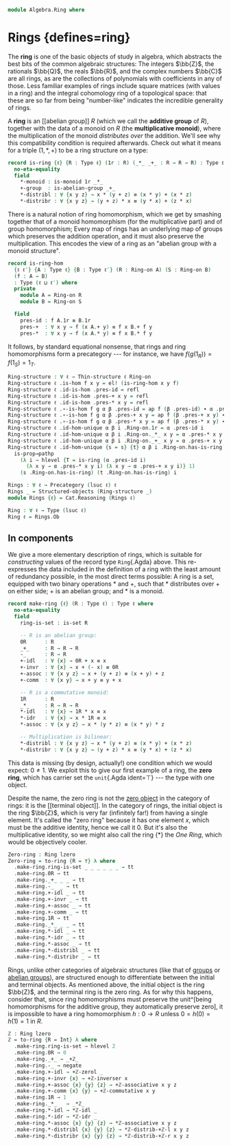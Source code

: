 <!--
```agda
{-# OPTIONS -vtc.def.fun:10 #-}
open import Algebra.Group.Cat.Base
open import Algebra.Semigroup
open import Algebra.Group.Ab
open import Algebra.Prelude
open import Algebra.Monoid
open import Algebra.Group

open import Cat.Instances.Delooping
open import Cat.Abelian.Base

open import Data.Int

import Cat.Reasoning
```
-->

```agda
module Algebra.Ring where
```

# Rings {defines=ring}

The **ring** is one of the basic objects of study in algebra, which
abstracts the best bits of the common algebraic structures: The integers
$\bb{Z}$, the rationals $\bb{Q}$, the reals $\bb{R}$, and the complex
numbers $\bb{C}$ are all rings, as are the collections of polynomials
with coefficients in any of those. Less familiar examples of rings
include square matrices (with values in a ring) and the integral
cohomology ring of a topological space: that these are so far from being
"number-like" indicates the incredible generality of rings.

A **ring** is an [[abelian group]] $R$ (which we call the **additive
group** of $R$), together with the data of a monoid on $R$ (the
**multiplicative monoid**), where the multiplication of the monoid
_distributes over_ the addition. We'll see why this compatibility
condition is required afterwards. Check out what it means for a triple
$(1, *, +)$ to be a ring structure on a type:

```agda
record is-ring {ℓ} {R : Type ℓ} (1r : R) (_*_ _+_ : R → R → R) : Type ℓ where
  no-eta-equality
  field
    *-monoid : is-monoid 1r _*_
    +-group  : is-abelian-group _+_
    *-distribl : ∀ {x y z} → x * (y + z) ≡ (x * y) + (x * z)
    *-distribr : ∀ {x y z} → (y + z) * x ≡ (y * x) + (z * x)
```

<!--
```agda
  open is-monoid *-monoid
    renaming ( idl to *-idl
             ; idr to *-idr
             ; associative to *-associative
             )
    hiding (has-is-set ; magma-hlevel ; underlying-set)
    public

  open is-abelian-group +-group
    renaming ( _—_ to _-_
             ; inverse to -_
             ; 1g to 0r
             ; inversel to +-invl
             ; inverser to +-invr
             ; associative to +-associative
             ; idl to +-idl
             ; idr to +-idr
             ; commutes to +-commutes
             )
    public

  additive-group : Group ℓ
  ∣ additive-group .fst ∣                    = R
  additive-group .fst .is-tr                 = is-abelian-group.has-is-set +-group
  additive-group .snd .Group-on._⋆_          = _+_
  additive-group .snd .Group-on.has-is-group = is-abelian-group.has-is-group +-group

  group : Abelian-group ℓ
  ∣ group .fst ∣                         = R
  group .fst .is-tr                      = is-abelian-group.has-is-set +-group
  group .snd .Abelian-group-on._*_       = _+_
  group .snd .Abelian-group-on.has-is-ab = +-group

  Ringoid : Ab-category (B record { _⋆_ = _*_ ; has-is-monoid = *-monoid })
  Ringoid .Ab-category.Abelian-group-on-hom _ _ = record { has-is-ab = +-group }
  Ringoid .Ab-category.∘-linear-l f g h = sym *-distribr
  Ringoid .Ab-category.∘-linear-r f g h = sym *-distribl

  private
    module ringoid = Ab-category Ringoid
      using ( ∘-zero-l ; ∘-zero-r ; neg-∘-l ; neg-∘-r ; ∘-minus-l ; ∘-minus-r )

  open ringoid renaming
      ( ∘-zero-l to *-zerol
      ; ∘-zero-r to *-zeror
      ; neg-∘-l to neg-*-l
      ; neg-∘-r to neg-*-r
      ; ∘-minus-l to *-minus-l
      ; ∘-minus-r to *-minus-r
      )
    public

  module m = Cat.Reasoning (B record { _⋆_ = _*_ ; has-is-monoid = *-monoid })
    hiding (module HLevel-instance)
  module a = Abelian-group-on record { has-is-ab = +-group }

record Ring-on {ℓ} (R : Type ℓ) : Type ℓ where
  field
    1r : R
    _*_ _+_ : R → R → R
    has-is-ring : is-ring 1r _*_ _+_

  open is-ring has-is-ring public
  infixl 25 _*_
  infixl 20 _+_

instance
  H-Level-is-ring
    : ∀ {ℓ} {R : Type ℓ} {1r : R} {_*_ _+_ : R → R → R} {n}
    → H-Level (is-ring 1r _*_ _+_) (suc n)
  H-Level-is-ring {1r = 1r} {_*_} {_+_} =
    prop-instance {T = is-ring 1r _*_ _+_} $ λ where
      x y i .*-monoid   → hlevel 1 (x .*-monoid) (y .*-monoid) i
      x y i .+-group    → hlevel 1 (x .+-group) (y .+-group) i
      x y i .*-distribl → x .+-group .is-abelian-group.has-is-set _ _ (x .*-distribl) (y .*-distribl) i
      x y i .*-distribr → x .+-group .is-abelian-group.has-is-set _ _ (x .*-distribr) (y .*-distribr) i
    where open is-ring
```
-->

There is a natural notion of ring homomorphism, which we get by smashing
together that of a monoid homomorphism (for the multiplicative part) and
of group homomorphism; Every map of rings has an underlying map of
groups which preserves the addition operation, and it must also preserve
the multiplication. This encodes the view of a ring as an "abelian group
with a monoid structure".

```agda
record is-ring-hom
  {ℓ ℓ′} {A : Type ℓ} {B : Type ℓ′} (R : Ring-on A) (S : Ring-on B)
  (f : A → B)
  : Type (ℓ ⊔ ℓ′) where
  private
    module A = Ring-on R
    module B = Ring-on S

  field
    pres-id : f A.1r ≡ B.1r
    pres-+  : ∀ x y → f (x A.+ y) ≡ f x B.+ f y
    pres-*  : ∀ x y → f (x A.* y) ≡ f x B.* f y
```

<!--
```agda
  ring-hom→group-hom : is-group-hom (A.additive-group .snd) (B.additive-group .snd) f
  ring-hom→group-hom = record { pres-⋆ = pres-+ }

  module gh = is-group-hom ring-hom→group-hom renaming (pres-id to pres-0 ; pres-inv to pres-neg)
  open gh using (pres-0 ; pres-neg ; pres-diff) public

private unquoteDecl eqv = declare-record-iso eqv (quote is-ring-hom)

module _ {ℓ ℓ′} {A : Type ℓ} {B : Type ℓ′} {R : Ring-on A} {S : Ring-on B} where
  open Ring-on R using (magma-hlevel)
  open Ring-on S using (magma-hlevel)

  instance abstract
    H-Level-ring-hom : ∀ {f n} → H-Level (is-ring-hom R S f) (suc n)
    H-Level-ring-hom = prop-instance λ x y → Iso→is-hlevel 1 eqv (hlevel 1) x y

open is-ring-hom
```
-->

It follows, by standard equational nonsense, that rings and ring
homomorphisms form a precategory --- for instance, we have $f(g(1_R)) =
f(1_S) = 1_T$.

```agda
Ring-structure : ∀ ℓ → Thin-structure ℓ Ring-on
Ring-structure ℓ .is-hom f x y = el! (is-ring-hom x y f)
Ring-structure ℓ .id-is-hom .pres-id = refl
Ring-structure ℓ .id-is-hom .pres-+ x y = refl
Ring-structure ℓ .id-is-hom .pres-* x y = refl
Ring-structure ℓ .∘-is-hom f g α β .pres-id = ap f (β .pres-id) ∙ α .pres-id
Ring-structure ℓ .∘-is-hom f g α β .pres-+ x y = ap f (β .pres-+ x y) ∙ α .pres-+ _ _
Ring-structure ℓ .∘-is-hom f g α β .pres-* x y = ap f (β .pres-* x y) ∙ α .pres-* _ _
Ring-structure ℓ .id-hom-unique α β i .Ring-on.1r = α .pres-id i
Ring-structure ℓ .id-hom-unique α β i .Ring-on._*_ x y = α .pres-* x y i
Ring-structure ℓ .id-hom-unique α β i .Ring-on._+_ x y = α .pres-+ x y i
Ring-structure ℓ .id-hom-unique {s = s} {t} α β i .Ring-on.has-is-ring =
  is-prop→pathp
    (λ i → hlevel {T = is-ring (α .pres-id i)
      (λ x y → α .pres-* x y i) (λ x y → α .pres-+ x y i)} 1)
    (s .Ring-on.has-is-ring) (t .Ring-on.has-is-ring) i

Rings : ∀ ℓ → Precategory (lsuc ℓ) ℓ
Rings _ = Structured-objects (Ring-structure _)
module Rings {ℓ} = Cat.Reasoning (Rings ℓ)

Ring : ∀ ℓ → Type (lsuc ℓ)
Ring ℓ = Rings.Ob
```

## In components

We give a more elementary description of rings, which is suitable for
_constructing_ values of the record type `Ring`{.Agda} above. This
re-expresses the data included in the definition of a ring with the
least amount of redundancy possible, in the most direct terms
possible: A ring is a set, equipped with two binary operations $*$ and
$+$, such that $*$ distributes over $+$ on either side; $+$ is an
abelian group; and $*$ is a monoid.

```agda
record make-ring {ℓ} (R : Type ℓ) : Type ℓ where
  no-eta-equality
  field
    ring-is-set : is-set R

    -- R is an abelian group:
    0R      : R
    _+_     : R → R → R
    -_      : R → R
    +-idl   : ∀ {x} → 0R + x ≡ x
    +-invr  : ∀ {x} → x + (- x) ≡ 0R
    +-assoc : ∀ {x y z} → x + (y + z) ≡ (x + y) + z
    +-comm  : ∀ {x y} → x + y ≡ y + x

    -- R is a commutative monoid:
    1R      : R
    _*_     : R → R → R
    *-idl   : ∀ {x} → 1R * x ≡ x
    *-idr   : ∀ {x} → x * 1R ≡ x
    *-assoc : ∀ {x y z} → x * (y * z) ≡ (x * y) * z

    -- Multiplication is bilinear:
    *-distribl : ∀ {x y z} → x * (y + z) ≡ (x * y) + (x * z)
    *-distribr : ∀ {x y z} → (y + z) * x ≡ (y * x) + (z * x)
```

<!--
```agda
  to-ring-on : Ring-on R
  to-ring-on = ring where
    open is-ring hiding (-_ ; +-invr ; +-invl ; *-distribl ; *-distribr ; *-idl ; *-idr ; +-idl ; +-idr)

    -- All in copatterns to prevent the unfolding from exploding on you
    ring : Ring-on R
    ring .Ring-on.1r = 1R
    ring .Ring-on._*_ = _*_
    ring .Ring-on._+_ = _+_
    ring .Ring-on.has-is-ring .*-monoid .has-is-semigroup .is-semigroup.has-is-magma = record { has-is-set = ring-is-set }
    ring .Ring-on.has-is-ring .*-monoid .has-is-semigroup .is-semigroup.associative = *-assoc
    ring .Ring-on.has-is-ring .*-monoid .idl = *-idl
    ring .Ring-on.has-is-ring .*-monoid .idr = *-idr
    ring .Ring-on.has-is-ring .+-group .is-abelian-group.has-is-group .is-group.unit = 0R
    ring .Ring-on.has-is-ring .+-group .is-abelian-group.has-is-group .is-group.has-is-monoid .has-is-semigroup .has-is-magma = record { has-is-set = ring-is-set }
    ring .Ring-on.has-is-ring .+-group .is-abelian-group.has-is-group .is-group.has-is-monoid .has-is-semigroup .associative = +-assoc
    ring .Ring-on.has-is-ring .+-group .is-abelian-group.has-is-group .is-group.has-is-monoid .idl = +-idl
    ring .Ring-on.has-is-ring .+-group .is-abelian-group.has-is-group .is-group.has-is-monoid .idr = +-comm ∙ +-idl
    ring .Ring-on.has-is-ring .+-group .is-abelian-group.has-is-group .is-group.inverse = -_
    ring .Ring-on.has-is-ring .+-group .is-abelian-group.has-is-group .is-group.inversel = +-comm ∙ +-invr
    ring .Ring-on.has-is-ring .+-group .is-abelian-group.has-is-group .is-group.inverser = +-invr
    ring .Ring-on.has-is-ring .+-group .is-abelian-group.commutes = +-comm
    ring .Ring-on.has-is-ring .is-ring.*-distribl = *-distribl
    ring .Ring-on.has-is-ring .is-ring.*-distribr = *-distribr

  to-ring : Ring ℓ
  to-ring .fst = el R ring-is-set
  to-ring .snd = to-ring-on

open make-ring using (to-ring ; to-ring-on) public
```
-->

This data is missing (by design, actually!) one condition which we would
expect: $0 \ne 1$. We exploit this to give our first example of a ring,
the **zero ring**, which has carrier set the `unit`{.Agda ident=⊤} ---
the type with one object.

Despite the name, the zero ring is not the [zero object] in the category
of rings: it is the [[terminal object]]. In the category of rings, the
initial object is the ring $\bb{Z}$, which is very far (infinitely far!)
from having a single element. It's called the "zero ring" because it has
one element $x$, which must be the additive identity, hence we call it
$0$. But it's also the multiplicative identity, so we might also call
the ring $\{*\}$ the _One Ring_, which would be objectively cooler.

[zero object]: Cat.Diagram.Zero.html

```agda
Zero-ring : Ring lzero
Zero-ring = to-ring {R = ⊤} λ where
  .make-ring.ring-is-set _ _ _ _ _ _ → tt
  .make-ring.0R → tt
  .make-ring._+_ _ _ → tt
  .make-ring.-_  _ → tt
  .make-ring.+-idl _ → tt
  .make-ring.+-invr _ → tt
  .make-ring.+-assoc _ → tt
  .make-ring.+-comm _ → tt
  .make-ring.1R → tt
  .make-ring._*_ _ _ → tt
  .make-ring.*-idl _ → tt
  .make-ring.*-idr _ → tt
  .make-ring.*-assoc _ → tt
  .make-ring.*-distribl _ → tt
  .make-ring.*-distribr _ → tt
```

Rings, unlike other categories of algebraic structures (like that of
[groups] or [abelian groups]), are structured enough to differentiate
between the initial and terminal objects. As mentioned above, the
initial object is the ring $\bb{Z}$, and the terminal ring is the zero
ring. As for why this happens, consider that, since ring homomorphisms
must preserve the unit^[being homomorphisms for the additive group, they
automatically preserve zero], it is impossible to have a ring
homomorphism $h : 0 \to R$ unless $0 = h(0) = h(1) = 1$ in $R$.

[groups]: Algebra.Group.html
[abelian groups]: Algebra.Group.Ab.html

```agda
ℤ : Ring lzero
ℤ = to-ring {R = Int} λ where
  .make-ring.ring-is-set → hlevel 2
  .make-ring.0R → 0
  .make-ring._+_ → _+ℤ_
  .make-ring.-_ → negate
  .make-ring.+-idl → +ℤ-zerol _
  .make-ring.+-invr {x} → +ℤ-inverser x
  .make-ring.+-assoc {x} {y} {z} → +ℤ-associative x y z
  .make-ring.+-comm {x} {y} → +ℤ-commutative x y
  .make-ring.1R → 1
  .make-ring._*_   → _*ℤ_
  .make-ring.*-idl → *ℤ-idl _
  .make-ring.*-idr → *ℤ-idr _
  .make-ring.*-assoc {x} {y} {z} → *ℤ-associative x y z
  .make-ring.*-distribl {x} {y} {z} → *ℤ-distrib-+ℤ-l x y z
  .make-ring.*-distribr {x} {y} {z} → *ℤ-distrib-+ℤ-r x y z
```
